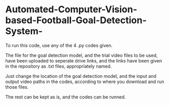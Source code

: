# Automated-Computer-Vision-based-Football-Goal-Detection-System-

To run this code, use any of the 4 .py codes given.

The file for the goal detection model, and the trial video files to be used, have been uploaded to seperate drive links, and the links have been given in the repository as .txt files, appropriately named.

Just change the location of the goal detection model, and the input and output video paths in the codes, according to where you download and run those files. 

The rest can be kept as is, and the codes can be runned.

